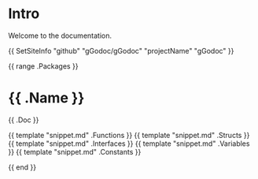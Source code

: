 # Intro

Welcome to the documentation.

{{ SetSiteInfo
 "github" "gGodoc/gGodoc"
 "projectName" "gGodoc" }}

{{ range .Packages }}

# {{ .Name }}

{{ .Doc }}

{{ template "snippet.md" .Functions }}
{{ template "snippet.md" .Structs }}
{{ template "snippet.md" .Interfaces }}
{{ template "snippet.md" .Variables }}
{{ template "snippet.md" .Constants }}

{{ end }}